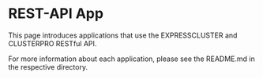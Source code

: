 # REST-API App

This page introduces applications that use the EXPRESSCLUSTER and CLUSTERPRO RESTful API.

For more information about each application, please see the README.md in the respective directory.

